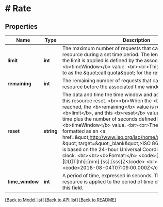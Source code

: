 # # Rate

## Properties

Name | Type | Description | Notes
------------ | ------------- | ------------- | -------------
**limit** | **int** | The maximum number of requests that can be made to this resource during a set time period. The length of time to which the limit is applied is defined by the associated &lt;b&gt;timeWindow&lt;/b&gt; value.  &lt;br&gt;&lt;br&gt;This value is often referred to as the \&quot;call quota\&quot; for the resource. | [optional]
**remaining** | **int** | The remaining number of requests that can be made to this resource before the associated time window resets. | [optional]
**reset** | **string** | The data and time the time window and accumulated calls for this resource reset.  &lt;br&gt;&lt;br&gt;When the &lt;b&gt;reset&lt;/b&gt; time is reached, the &lt;b&gt;remaining&lt;/b&gt; value is reset to the value of &lt;b&gt;limit&lt;/b&gt;, and this &lt;b&gt;reset&lt;/b&gt; value is reset to the current time plus the number of seconds defined by the &lt;b&gt;timeWindow&lt;/b&gt; value. &lt;br&gt;&lt;br&gt;The time stamp is formatted as an &lt;a href&#x3D;\&quot;http://www.iso.org/iso/home/standards/iso8601.htm \&quot; target&#x3D;\&quot;_blank\&quot;&gt;ISO 8601&lt;/a&gt; string, which is based on the 24-hour Universal Coordinated Time (UTC) clock. &lt;br&gt;&lt;br&gt;&lt;b&gt;Format:&lt;/b&gt; &lt;code&gt;[YYYY]-[MM]-[DD]T[hh]:[mm]:[ss].[sss]Z&lt;/code&gt; &lt;br&gt;&lt;b&gt;Example:&lt;/b&gt; &lt;code&gt;2018-08-04T07:09:00.000Z&lt;/code&gt; | [optional]
**time_window** | **int** | A period of time, expressed in seconds. The call quota for a resource is applied to the period of time defined by the value of this field. | [optional]

[[Back to Model list]](../../README.md#models) [[Back to API list]](../../README.md#endpoints) [[Back to README]](../../README.md)
